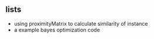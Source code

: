 ## lists
- using proximityMatrix to calculate similarity of instance
- a example bayes optimization code
